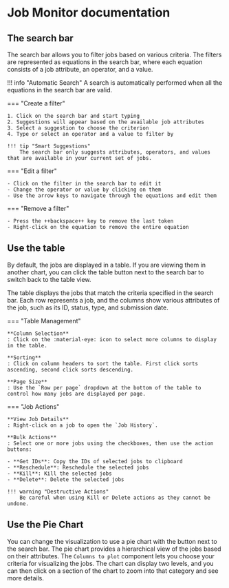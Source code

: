# Job Monitor documentation

## The search bar

The search bar allows you to filter jobs based on various criteria. The filters are represented as equations in the search bar, where each equation consists of a job attribute, an operator, and a value.

!!! info "Automatic Search"
    A search is automatically performed when all the equations in the search bar are valid.

=== "Create a filter"

    1. Click on the search bar and start typing
    2. Suggestions will appear based on the available job attributes
    3. Select a suggestion to choose the criterion
    4. Type or select an operator and a value to filter by

    !!! tip "Smart Suggestions"
        The search bar only suggests attributes, operators, and values that are available in your current set of jobs.

=== "Edit a filter"

    - Click on the filter in the search bar to edit it
    - Change the operator or value by clicking on them
    - Use the arrow keys to navigate through the equations and edit them

=== "Remove a filter"

    - Press the ++backspace++ key to remove the last token
    - Right-click on the equation to remove the entire equation


## Use the table
By default, the jobs are displayed in a table. If you are viewing them in another chart, you can click the table button next to the search bar to switch back to the table view.

The table displays the jobs that match the criteria specified in the search bar. Each row represents a job, and the columns show various attributes of the job, such as its ID, status, type, and submission date.

=== "Table Management"

    **Column Selection**
    : Click on the :material-eye: icon to select more columns to display in the table.

    **Sorting**
    : Click on column headers to sort the table. First click sorts ascending, second click sorts descending.

    **Page Size**
    : Use the `Row per page` dropdown at the bottom of the table to control how many jobs are displayed per page.

=== "Job Actions"

    **View Job Details**
    : Right-click on a job to open the `Job History`.

    **Bulk Actions**
    : Select one or more jobs using the checkboxes, then use the action buttons:

    - **Get IDs**: Copy the IDs of selected jobs to clipboard
    - **Reschedule**: Reschedule the selected jobs
    - **Kill**: Kill the selected jobs  
    - **Delete**: Delete the selected jobs

    !!! warning "Destructive Actions"
        Be careful when using Kill or Delete actions as they cannot be undone.

## Use the Pie Chart
You can change the visualization to use a pie chart with the button next to the search bar. The pie chart provides a hierarchical view of the jobs based on their attributes. The `Columns to plot` component lets you choose your criteria for visualizing the jobs. The chart can display two levels, and you can then click on a section of the chart to zoom into that category and see more details.
